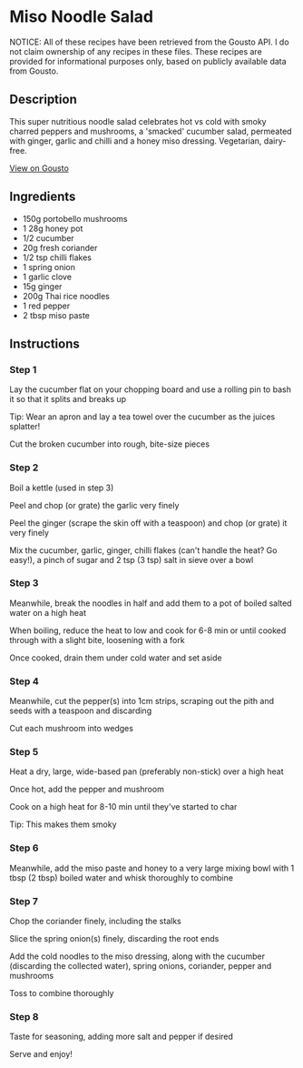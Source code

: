 # Miso Noodle Salad

NOTICE: All of these recipes have been retrieved from the Gousto API. I do not claim ownership of any recipes in these files. These recipes are provided for informational purposes only, based on publicly available data from Gousto.

## Description

This super nutritious noodle salad celebrates hot vs cold with smoky charred peppers and mushrooms, a 'smacked' cucumber salad, permeated with ginger, garlic and chilli and a honey miso dressing. Vegetarian, dairy-free.

[View on Gousto](https://www.gousto.co.uk/recipes/cookbook/miso-noodle-salad)

## Ingredients

- 150g portobello mushrooms
- 1 28g honey pot 
- 1/2 cucumber
- 20g fresh coriander
- 1/2 tsp chilli flakes
- 1 spring onion
- 1 garlic clove
- 15g ginger
- 200g Thai rice noodles
- 1 red pepper
- 2 tbsp miso paste

## Instructions


### Step 1

Lay the cucumber flat on your chopping board and use a rolling pin to bash it so that it splits and breaks up


Tip: Wear an apron and lay a tea towel over the cucumber as the juices splatter!


Cut the broken cucumber into rough, bite-size pieces


### Step 2

Boil a kettle (used in step 3)


Peel and chop (or grate) the garlic very finely


Peel the ginger (scrape the skin off with a teaspoon) and chop (or grate) it very finely


Mix the cucumber, garlic, ginger, chilli flakes (can't handle the heat? Go easy!), a pinch of sugar and 2 tsp<span class="text-danger"> (3 tsp)</span> salt in sieve over a bowl


### Step 3

Meanwhile, break the noodles in half and add them to a pot of boiled salted water on a high heat


When boiling, reduce the heat to low and cook for 6-8 min or until cooked through with a slight bite, loosening with a fork


Once cooked, drain them under cold water and set aside


### Step 4

Meanwhile, cut the pepper<span class="text-danger">(s)</span> into 1cm strips, scraping out the pith and seeds with a teaspoon and discarding


Cut each mushroom into wedges


### Step 5

Heat a dry, large, wide-based pan (preferably non-stick) over a high heat


Once hot, add the pepper and mushroom


Cook on a high heat for 8-10 min until they've started to char


Tip: This makes them smoky


### Step 6

Meanwhile, add the miso paste and honey to a very large mixing bowl with 1 tbsp<span class="text-danger"> (2 tbsp)</span> boiled water and whisk thoroughly to combine


### Step 7

Chop the coriander finely, including the stalks


Slice the spring onion<span class="text-danger">(s)</span> finely, discarding the root ends


Add the cold noodles to the miso dressing, along with the cucumber (discarding the collected water), spring onions, coriander, pepper and mushrooms


Toss to combine thoroughly

### Step 8

Taste for seasoning, adding more salt and pepper if desired


Serve and enjoy!

